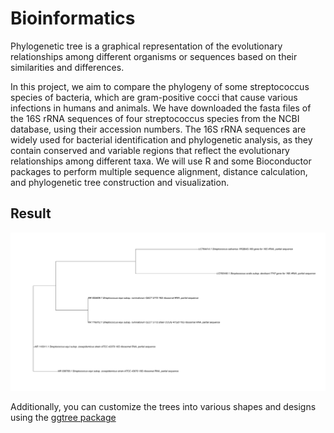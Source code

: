# Bioinformatics
Phylogenetic tree is a graphical representation of the evolutionary relationships among different organisms or sequences based on their similarities and differences.

In this project, we aim to compare the phylogeny of some streptococcus species of bacteria, which are gram-positive cocci that cause various infections in humans and animals. We have downloaded the fasta files of the 16S rRNA sequences of four streptococcus species from the NCBI database, using their accession numbers. The 16S rRNA sequences are widely used for bacterial identification and phylogenetic analysis, as they contain conserved and variable regions that reflect the evolutionary relationships among different taxa. We will use R and some Bioconductor packages to perform multiple sequence alignment, distance calculation, and phylogenetic tree construction and visualization.

<H2> Result </H2>
<img src="https://github.com/sulovekoirala/Bioinformatics/blob/main/IMG/Phylogenetic%20Tree.svg">

Additionally, you can customize the trees into various shapes and designs using the [ggtree package](https://github.com/YuLab-SMU/ggtree) 


